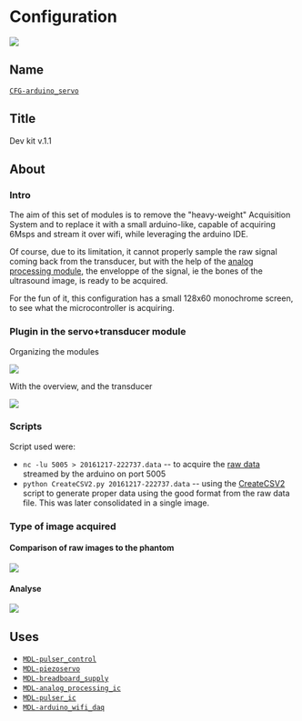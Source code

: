 # Configuration
![](viewme.png)

## Name
[`CFG-arduino_servo`]()

## Title
Dev kit v.1.1

## About

### Intro 
The aim of this set of modules is to remove the "heavy-weight" Acquisition System and to replace it with a small arduino-like, capable of acquiring 6Msps and stream it over wifi, while leveraging the arduino IDE.

Of course, due to its limitation, it cannot properly sample the raw signal coming back from the transducer, but with the help of the [analog processing module](../../electronic/modules/hardware/MDL-analog_processing_ic), the enveloppe of the signal, ie the bones of the ultrasound image, is ready to be acquired.

For the fun of it, this configuration has a small 128x60 monochrome screen, to see what the microcontroller is acquiring.

### Plugin in the servo+transducer module 

Organizing the modules

![](https://raw.githubusercontent.com/kelu124/echomods/master/croaker/images/kit-overall.png)

With the overview, and the transducer

![](https://raw.githubusercontent.com/kelu124/echomods/master/croaker/images/kit-overaview.png)

### Scripts

Script used were:

* `nc -lu 5005 > 20161217-222737.data` -- to acquire the [raw data](/electronic/modules/hardware/MDL-arduino_wifi_daq/data/20161217/raw_data/20161217-222737.data) streamed by the arduino on port 5005
* `python CreateCSV2.py 20161217-222737.data` -- using the [CreateCSV2](/electronic/modules/hardware/MDL-arduino_wifi_daq/data/manual/CreateCSV2.py) script to generate proper data using the good format from the raw data file. This was later consolidated in a single image.

### Type of image acquired

#### Comparison of raw images to the phantom

![](/electronic/modules/hardware/MDL-arduino_wifi_daq/data/20161217/images/result.png)

#### Analyse
 
![](/electronic/modules/hardware/MDL-arduino_wifi_daq/data/20161217/20161217-222737-commented.png)

## Uses

* [`MDL-pulser_control`](../../electronic/modules/hardware/MDL-pulser_control)
* [`MDL-piezoservo`](../../electronic/modules/hardware/MDL-power_supply/MDL-piezoservo)
* [`MDL-breadboard_supply`](../../electronic/modules/hardware/MDL-breadboard_supply)
* [`MDL-analog_processing_ic`](../../electronic/modules/hardware/MDL-analog_processing_ic)
* [`MDL-pulser_ic`](../../electronic/modules/hardware/MDL-pulser_ic)
* [`MDL-arduino_wifi_daq`](../../electronic/modules/hardware/MDL-arduino_wifi_daq)


